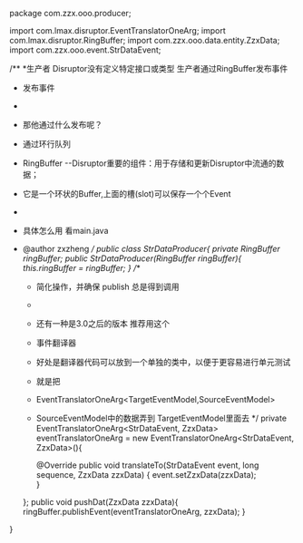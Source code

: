 package com.zzx.ooo.producer;

import com.lmax.disruptor.EventTranslatorOneArg;
import com.lmax.disruptor.RingBuffer;
import com.zzx.ooo.data.entity.ZzxData;
import com.zzx.ooo.event.StrDataEvent;

/**
 *生产者       Disruptor没有定义特定接口或类型 生产者通过RingBuffer发布事件
 * 发布事件
 * 
 * 那他通过什么发布呢？
 * 通过环行队列
 *   RingBuffer --Disruptor重要的组件：用于存储和更新Disruptor中流通的数据；
 * 它是一个环状的Buffer,上面的槽(slot)可以保存一个个Event
 * 
 * 具体怎么用 看main.java
 * @author zxzheng
 */
public class StrDataProducer{
	private RingBuffer<StrDataEvent> ringBuffer;
	public StrDataProducer(RingBuffer<StrDataEvent> ringBuffer){
		this.ringBuffer = ringBuffer;
	}
	/**
	 * 简化操作，并确保 publish 总是得到调用
	 * 
	 * 还有一种是3.0之后的版本 推荐用这个
	 * 事件翻译器
	 * 好处是翻译器代码可以放到一个单独的类中，以便于更容易进行单元测试
	 * 就是把
	 * EventTranslatorOneArg<TargetEventModel,SourceEventModel>
	 * SourceEventModel中的数据弄到 TargetEventModel里面去
	 */
	private EventTranslatorOneArg<StrDataEvent, ZzxData> eventTranslatorOneArg = new EventTranslatorOneArg<StrDataEvent, ZzxData>(){

		@Override
		public void translateTo(StrDataEvent event, long sequence, ZzxData zzxData) {
			event.setZzxData(zzxData);			
		}

		
	};
	public void pushDat(ZzxData zzxData){
		ringBuffer.publishEvent(eventTranslatorOneArg, zzxData);
	}
	
}